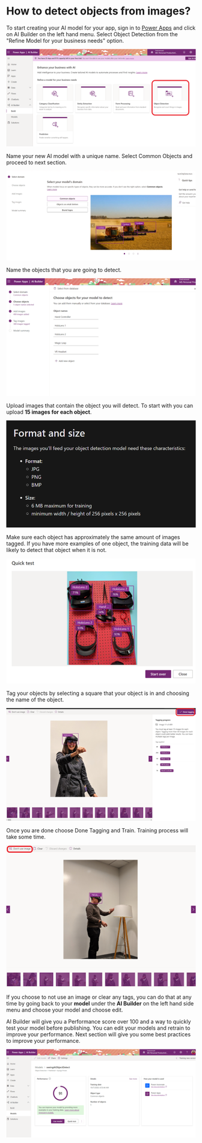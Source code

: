 # How to detect objects from images?

To start creating your AI model for your app, sign in to [Power Apps](https://powerapps.microsoft.com/?WT.mc_id=aiml-8438-ayyonet) and click on AI Builder on the left hand menu. Select Object Detection from the "Refine Model for your business needs" option.

![Build Object Detection on Power Apps - AI Builder](../../../../.gitbook/assets/buildai%20%281%29.png)

Name your new AI model with a unique name. Select Common Objects and proceed to next section.

![Train your custom model screen for Object Detection](../../../../.gitbook/assets/commonobj.png)

Name the objects that you are going to detect. 

![Name each objects to be detected](../../../../.gitbook/assets/namedobjects.png)

Upload images that contain the object you will detect. To start with you can upload **15 images for each object**. 

![Training image format and size for object detection](../../../../.gitbook/assets/imagedetectionformat.png)

Make sure each object has approximately the same amount of images tagged. If you have more examples of one object, the training data will be likely to detect that object when it is not. 

![False positive HoloLens 2 detection](../../../../.gitbook/assets/testresult.png)

Tag your objects by selecting a square that your object is in and choosing the name of the object. 

![Tagging objects](../../../../.gitbook/assets/tagging%20%281%29.png)

Once you are done choose Done Tagging and Train. Training process will take some time.

![You can choose to not use images after you upload and tag them.](../../../../.gitbook/assets/dontuseimage.png)

 If you choose to not use an image or clear any tags, you can do that at any time by going back to your **model** under the **AI Builder** on the left hand side menu and  choose your model and choose edit. 

AI Builder will give you a Performance score over 100 and a way to quickly test your model before publishing. You can edit your models and retrain to improve your performance. Next section will give you some best practices to improve your performance. 

![Performance score of trained model](../../../../.gitbook/assets/performance.png)

